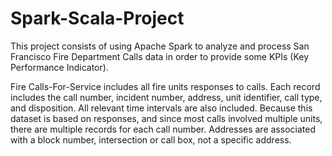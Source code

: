 # Spark-Scala-Project
This project consists of using Apache Spark to analyze and process San Francisco Fire Department Calls data in order to provide some KPIs (Key Performance Indicator).

Fire Calls-For-Service includes all fire units responses to calls. Each record includes the call number, incident number, address, unit identifier, call type, and disposition. All relevant time intervals are also included. Because this dataset is based on responses, and since most calls involved multiple units, there are multiple records for each call number. Addresses are associated with a block number, intersection or call box, not a specific address.
